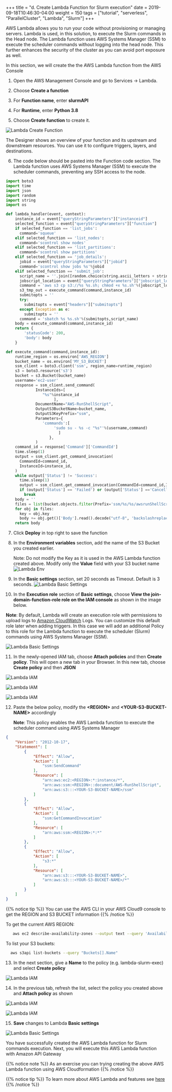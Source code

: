 +++
title = "d. Create Lambda Function for Slurm execution"
date = 2019-09-18T10:46:30-04:00
weight = 150
tags = ["tutorial", "serverless", "ParallelCluster", "Lambda", "Slurm"]
+++


AWS Lambda allows you to run your code without provisioning or managing servers. Lambda is used, in this solution, to execute the Slurm commands in the Head node. The Lambda function uses AWS Systems Manager (SSM) to execute the scheduler commands without logging into the head node. This further enhances the security of the cluster as you can avoid port exposure as well.

In this section, we will create the the AWS Lambda function from the AWS Console

1. Open the AWS Management Console and go to Services -> Lambda.

2. Choose **Create a function**

3. For **Function name**, enter **slurmAPI**

4. For **Runtime**, enter **Python 3.8**

5. Choose **Create function** to create it.

![Lambda Create Function](/images/serverless/lambda-create-fn2.png)

The Designer shows an overview of your function and its upstream and downstream resources. You can use it to configure triggers, layers, and destinations.

6. The code below should be pasted into the Function code section. The Lambda function uses AWS Systems Manager (SSM) to execute the scheduler commands, preventing any SSH access to the node.

```python
import boto3
import time
import json
import random
import string
import os

def lambda_handler(event, context):
    instance_id = event["queryStringParameters"]["instanceid"]
    selected_function = event["queryStringParameters"]["function"]
    if selected_function == 'list_jobs':
      command='squeue'
    elif selected_function == 'list_nodes':
      command='scontrol show nodes'
    elif selected_function == 'list_partitions':
      command='scontrol show partitions'
    elif selected_function == 'job_details':
      jobid = event["queryStringParameters"]["jobid"]
      command='scontrol show jobs %s'%jobid
    elif selected_function == 'submit_job':
      script_name = ''.join([random.choice(string.ascii_letters + string.digits) for n in range(10)])
      jobscript_location = event["queryStringParameters"]["jobscript_location"]
      command = 'aws s3 cp s3://%s %s.sh; chmod +x %s.sh'%(jobscript_location,script_name,script_name)
      s3_tmp_out = execute_command(command,instance_id)
      submitopts = ''
      try:
        submitopts = event["headers"]["submitopts"]
      except Exception as e:
        submitopts = ''
      command = 'sbatch %s %s.sh'%(submitopts,script_name)
    body = execute_command(command,instance_id)
    return {
        'statusCode': 200,
        'body': body
    }

def execute_command(command,instance_id):
    runtime_region = os.environ['AWS_REGION']
    bucket_name = os.environ['MY_S3_BUCKET']
    ssm_client = boto3.client('ssm', region_name=runtime_region)
    s3 = boto3.resource('s3')
    bucket = s3.Bucket(bucket_name)
    username='ec2-user'
    response = ssm_client.send_command(
             InstanceIds=[
                "%s"%instance_id
                     ],
             DocumentName="AWS-RunShellScript",
             OutputS3BucketName=bucket_name,
             OutputS3KeyPrefix="ssm",
             Parameters={
                'commands':[
                     'sudo su - %s -c "%s"'%(username,command)
                       ]
                   },
             )
    command_id = response['Command']['CommandId']
    time.sleep(1)
    output = ssm_client.get_command_invocation(
      CommandId=command_id,
      InstanceId=instance_id,
    )
    while output['Status'] != 'Success':
      time.sleep(1)
      output = ssm_client.get_command_invocation(CommandId=command_id,InstanceId=instance_id)
      if (output['Status'] == 'Failed') or (output['Status'] =='Cancelled') or (output['Status'] == 'TimedOut'):
        break
    body = ''
    files = list(bucket.objects.filter(Prefix='ssm/%s/%s/awsrunShellScript/0.awsrunShellScript'%(command_id,instance_id)))
    for obj in files:
      key = obj.key
      body += obj.get()['Body'].read().decode("utf-8", 'backslashreplace')
    return body
```

7. Click **Deploy** in top right to save the function

8. In the **Environment variables** section, add the name of the S3 Bucket you created earlier.

   Note: Do not modify the Key as it is used in the AWS Lambda function created above. Modify only the **Value** field with your S3 bucket name
![Lambda Env](/images/serverless/lambda-env.png)


9. In the **Basic settings** section, set 20 seconds as Timeout. Default is 3 seconds.
![Lambda Basic Settings](/images/serverless/lambda-basic-set1.png)

10. In the **Execution role** section of **Basic settings**, choose **View the join-domain-function-role role on the IAM console**  as shown in the image below.

**Note**: By default, Lambda will create an execution role with permissions to upload logs to [Amazon CloudWatch](https://aws.amazon.com/cloudwatch/) Logs. You can customize this default role later when adding triggers. In this case we will add an additional Policy to this role for the Lambda function to execute the scheduler (Slurm) commands using AWS Systems Manager (SSM).

![Lambda Basic Settings](/images/serverless/lambda-basic-set2.png)

11. In the newly-opened IAM tab, choose **Attach policies** and then **Create policy**. This will open a new tab in your Browser. In this new tab, choose **Create policy** and then **JSON**

![Lambda IAM ](/images/serverless/lambda-iam1.png)

![Lambda IAM ](/images/serverless/lambda-iam2.png)

![Lambda IAM ](/images/serverless/lambda-iam3.png)


12. Paste the below policy, modify the **\<REGION\>** and **\<YOUR-S3-BUCKET-NAME\>** accordingly

    **Note**: This policy enables the AWS Lambda function to execute the scheduler command using AWS Systems Manager


```json
{
    "Version": "2012-10-17",
    "Statement": [
        {
            "Effect": "Allow",
            "Action": [
                "ssm:SendCommand"
            ],
            "Resource": [
                "arn:aws:ec2:<REGION>:*:instance/*",
                "arn:aws:ssm:<REGION>::document/AWS-RunShellScript",
                "arn:aws:s3:::<YOUR-S3-BUCKET-NAME>/ssm"
            ]
        },
        {
            "Effect": "Allow",
            "Action": [
                "ssm:GetCommandInvocation"
            ],
            "Resource": [
                "arn:aws:ssm:<REGION>:*:*"
            ]
        },
        {
            "Effect": "Allow",
            "Action": [
                "s3:*"
            ],
            "Resource": [
                "arn:aws:s3:::<YOUR-S3-BUCKET-NAME>",
                "arn:aws:s3:::<YOUR-S3-BUCKET-NAME>/*"
            ]
        }
    ]
}

```
{{% notice tip %}}
You can use the AWS CLI in your AWS Cloud9 console to get the REGION and S3 BUCKET information
{{% /notice %}}

To get the current AWS REGION:

```bash
   aws ec2 describe-availability-zones --output text --query 'AvailabilityZones[0].[RegionName]'
```

To list your S3 buckets:

```bash
  aws s3api list-buckets --query "Buckets[].Name"
```

13. In the next section, give a **Name** to the policy (e.g. lambda-slurm-exec) and select **Create policy**

![Lambda IAM ](/images/serverless/lambda-iam4.png)

14. In the previous tab, refresh the list, select the policy you created above and **Attach policy** as shown

![Lambda IAM ](/images/serverless/lambda-iam5.png)

![Lambda IAM ](/images/serverless/lambda-iam6.png)

15. **Save** changes to Lambda **Basic settings**

![Lambda Basic Settings](/images/serverless/lambda-basic-set-save.png)

You have successfully created the AWS Lambda function for Slurm commands execution. Next, you will execute this AWS Lambda function with Amazon API Gateway


{{% notice note %}}
As an exercise you can trying creating the above AWS Lambda function using AWS Cloudformation
{{% /notice %}}

{{% notice tip %}}
To learn more about AWS Lambda and features see [here](https://docs.aws.amazon.com/lambda/latest/dg/welcome.html)
{{% /notice %}}


